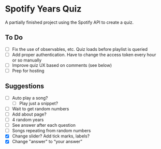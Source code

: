 # Spotify Years Quiz

A partially finished project using the Spotify API to create a quiz.

## To Do

- [ ] Fix the use of observables, etc. Quiz loads before playlist is queried
- [ ] Add proper authentication. Have to change the access token every hour or so manually
- [ ] Improve quiz UX based on comments (see below)
- [ ] Prep for hosting

## Suggestions

- [ ] Auto play a song?
    - [ ] Play just a snippet?
- [ ] Wait to get random numbers
- [ ] Add about page?
- [ ] 4 random years
- [ ] See answer after each question
- [ ] Songs repeating from random numbers
- [x] Change slider? Add tick marks, labels?
- [x] Change "answer" to “your answer”
